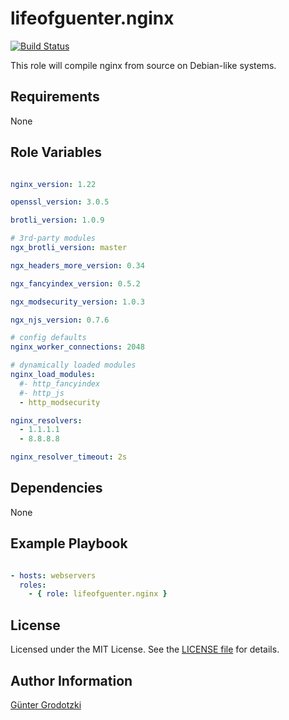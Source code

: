 # lifeofguenter.nginx

[![Build Status](https://travis-ci.com/lifeofguenter/ansible-role-nginx.svg?branch=main)](https://travis-ci.com/lifeofguenter/ansible-role-nginx)

This role will compile nginx from source on Debian-like systems.

## Requirements

None

## Role Variables

```yaml

nginx_version: 1.22

openssl_version: 3.0.5

brotli_version: 1.0.9

# 3rd-party modules
ngx_brotli_version: master

ngx_headers_more_version: 0.34

ngx_fancyindex_version: 0.5.2

ngx_modsecurity_version: 1.0.3

ngx_njs_version: 0.7.6

# config defaults
nginx_worker_connections: 2048

# dynamically loaded modules
nginx_load_modules:
  #- http_fancyindex
  #- http_js
  - http_modsecurity

nginx_resolvers:
  - 1.1.1.1
  - 8.8.8.8

nginx_resolver_timeout: 2s
```

## Dependencies

None

## Example Playbook

```yaml

- hosts: webservers
  roles:
    - { role: lifeofguenter.nginx }
```

## License

Licensed under the MIT License. See the [LICENSE file](LICENSE) for details.

## Author Information

[Günter Grodotzki](https://www.lifeofguenter.de)
